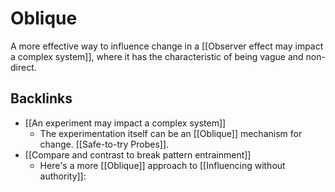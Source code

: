 # Oblique
A more effective way to influence change in a [[Observer effect may impact a complex system]], where it has the characteristic of being vague and non-direct.

## Backlinks
* [[An experiment may impact a complex system]]
	* The experimentation itself can be an [[Oblique]] mechanism for change. [[Safe-to-try Probes]].
* [[Compare and contrast to break pattern entrainment]]
	* Here's a more [[Oblique]] approach to [[Influencing without authority]]:

<!-- #evergreen -->

<!-- {BearID:A1657B6C-8F11-4ED0-8D4A-4C7B63482CDE} -->
